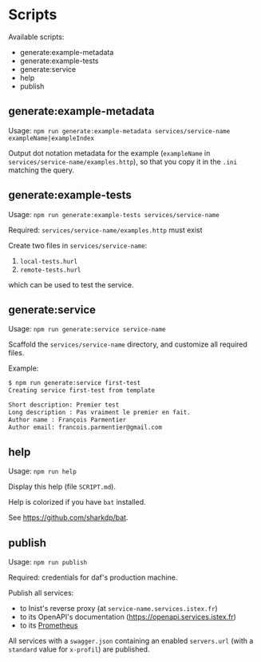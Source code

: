 # Scripts

Available scripts:

- generate:example-metadata
- generate:example-tests
- generate:service
- help
- publish

## generate:example-metadata

Usage: `npm run generate:example-metadata services/service-name exampleName|exampleIndex`

Output dot notation metadata for the example (`exampleName` in
`services/service-name/examples.http`), so that you copy it in the `.ini`
matching the query.

## generate:example-tests

Usage: `npm run generate:example-tests services/service-name`

Required: `services/service-name/examples.http` must exist

Create two files in `services/service-name`:

1. `local-tests.hurl`
2. `remote-tests.hurl`

which can be used to test the service.

## generate:service

Usage: `npm run generate:service service-name`

Scaffold the `services/service-name` directory, and customize all required
files.

Example:

```bash
$ npm run generate:service first-test
Creating service first-test from template

Short description: Premier test
Long description : Pas vraiment le premier en fait.
Author name : François Parmentier
Author email: francois.parmentier@gmail.com
```

## help

Usage: `npm run help`

Display this help (file `SCRIPT.md`).

Help is colorized if you have `bat` installed.

See <https://github.com/sharkdp/bat>.

## publish

Usage: `npm run publish`

Required: credentials for daf's production machine.

Publish all services:

- to Inist's reverse proxy (at `service-name.services.istex.fr`)
- to its OpenAPI's documentation (<https://openapi.services.istex.fr>)
- to its [Prometheus](https://prometheus.io/)

All services with a `swagger.json` containing an enabled `servers.url` (with a
`standard` value for `x-profil`) are published.
